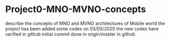# Project0-MNO-MVNO-concepts
describe the concepts of MNO and MVNO architectures of Mobile world
the project has been added some codes on 03/05/2020
the new codes have varified in github
initial commit done in origin/master in github
